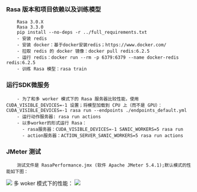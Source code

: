 ### Rasa 版本和项目依赖以及训练模型
```shell script
    Rasa 3.0.X
    Rasa 3.3.0
    pip install --no-deps -r ../full_requirements.txt
    - 安装 redis
    - 安装 docker：基于docker安装redis；https://www.docker.com/ 
    - 拉取 redis 的 docker 镜像：docker pull redis:6.2.5
    - 运行 redis：docker run --rm -p 6379:6379 --name docker-redis redis:6.2.5
    - 训练 Rasa 模型：rasa train
```

### 运行SDK微服务
```shell script
    - 为了和多 worker 模式下的 Rasa 服务器比较性能，使用 CUDA_VISIBLE_DEVICES=-1 设置；将模型加载到 CPU 上（而不是 GPU）：CUDA_VISIBLE_DEVICES=-1 rasa run --endpoints ./endpoints_default.yml
    - 运行动作服务器: rasa run actions
    - 以多worker的形式运行 Rasa：
      - rasa服务器：CUDA_VISIBLE_DEVICES=-1 SANIC_WORKERS=5 rasa run
      - action服务器：ACTION_SERVER_SANIC_WORKERS=5 rasa run actions
```

### JMeter 测试
```shell script 
    测试文件是 RasaPerformance.jmx (软件 Apache JMeter 5.4.1);默认模式的性能如下图：
```
![](media/SingleWorkerGraphResults.png)
多 woker 模式下的性能：
![](media/MultipleWorkerTestResults.png)
